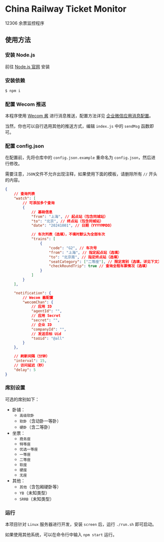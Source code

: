 # China Railway Ticket Monitor

12306 余票监控程序

## 使用方法

### 安装 Node.js

前往 [Node.js 官网](https://nodejs.org/zh-cn) 安装

### 安装依赖

```bash
$ npm i
```

### 配置 Wecom 推送

本程序使用 [Wecom 酱](https://github.com/easychen/wecomchan) 进行消息推送，配置方法详见 [企业微信应用消息配置](https://github.com/easychen/wecomchan/blob/main/README.md#%E4%BC%81%E4%B8%9A%E5%BE%AE%E4%BF%A1%E5%BA%94%E7%94%A8%E6%B6%88%E6%81%AF%E9%85%8D%E7%BD%AE%E8%AF%B4%E6%98%8E)。

当然，你也可以自行选用其他的推送方式，编辑 `index.js` 中的 `sendMsg` 函数即可。

### 配置 config.json

在配置前，先将仓库中的 `config.json.example` 重命名为 `config.json`，然后进行修改。

需要注意，`JSON`文件不允许出现注释，如果使用下面的模板，请删除所有 `//` 开头的内容。

```json
{
    // 查询列表
    "watch": [
        // 可添加多个查询
        {
            // 基础信息
            "from": "上海", // 起点站（包含同城站）
            "to": "北京", // 终点站（包含同城站）
            "date": "20241001", // 日期（YYYYMMDD）

            // 车次列表（选填），不填时默认为全部车次
            "trains": [
                {
                    "code": "G2", // 车次号
                    "from": "上海", // 指定起点站（选填）
                    "to": "北京南", // 指定终点站（选填）
                    "seatCategory": ["二等座"], // 限定席别（选填，详见下文）
                    "checkRoundTrip": true // 查询全程车票情况（选填）
                }
            ]
        }
    ],

    "notification": {
        // Wecom 酱配置
        "wecomChan": {
            // 应用 ID
            "agentId": "",
            // 应用 Secret
            "secret": "",
            // 企业 ID
            "companyId": "",
            // 发送目标 Uid
            "toUid": "@all"
        }
    },

    // 刷新间隔（分钟）
    "interval": 15,
    // 访问延迟（秒）
    "delay": 5
}
```

### 席别设置

可选的席别如下：

-   卧铺：
    -   `高级软卧`
    -   `软卧`（含动卧一等卧）
    -   `硬卧`（含二等卧）
-   坐票：
    -   `商务座`
    -   `特等座`
    -   `优选一等座`
    -   `一等座`
    -   `二等座`
    -   `软座`
    -   `硬座`
    -   `无座`
-   其他：
    -   `其他`（含包厢硬卧等）
    -   `YB`（未知类型）
    -   `SRRB`（未知类型）

### 运行

本项目针对 `Linux` 服务器进行开发，安装 `screen` 后，运行 `./run.sh` 即可启动。

如果使用其他系统，可以在命令行中输入 `npm start` 运行。
